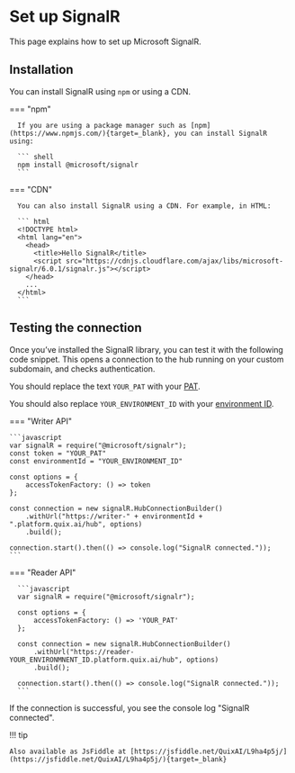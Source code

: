 # Set up SignalR

This page explains how to set up Microsoft SignalR.

## Installation

You can install SignalR using `npm` or using a CDN.

=== "npm"

      If you are using a package manager such as [npm](https://www.npmjs.com/){target=_blank}, you can install SignalR using:

      ``` shell
      npm install @microsoft/signalr
      ``` 

=== "CDN"

      You can also install SignalR using a CDN. For example, in HTML:

      ``` html
      <!DOCTYPE html>
      <html lang="en">
        <head>
          <title>Hello SignalR</title>
          <script src="https://cdnjs.cloudflare.com/ajax/libs/microsoft-signalr/6.0.1/signalr.js"></script>
        </head>
        ...
      </html>
      ```

## Testing the connection

Once you’ve installed the SignalR library, you can test it with the following code snippet. This opens a connection to the hub running on your custom subdomain, and checks authentication.

You should replace the text `YOUR_PAT` with your [PAT](../platform/how-to/personal-access-token-pat.md).

You should also replace `YOUR_ENVIRONMENT_ID` with your [environment ID](../platform/how-to/get-environment-id.md).

=== "Writer API"

    ```javascript
    var signalR = require("@microsoft/signalr");
    const token = "YOUR_PAT"
    const environmentId = "YOUR_ENVIRONMENT_ID"

    const options = {
        accessTokenFactory: () => token
    };

    const connection = new signalR.HubConnectionBuilder()
        .withUrl("https://writer-" + environmentId + ".platform.quix.ai/hub", options)
        .build();

    connection.start().then(() => console.log("SignalR connected."));
    ```

=== "Reader API"

      ```javascript
      var signalR = require("@microsoft/signalr");

      const options = {
          accessTokenFactory: () => 'YOUR_PAT'
      };

      const connection = new signalR.HubConnectionBuilder()
          .withUrl("https://reader-YOUR_ENVIRONMNENT_ID.platform.quix.ai/hub", options)
          .build();

      connection.start().then(() => console.log("SignalR connected."));
      ```

If the connection is successful, you see the console log "SignalR connected".

!!! tip 
	
	Also available as JsFiddle at [https://jsfiddle.net/QuixAI/L9ha4p5j/](https://jsfiddle.net/QuixAI/L9ha4p5j/){target=_blank}